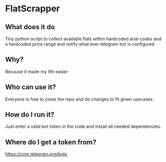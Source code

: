# FlatScrapper

## What does it do
Tiny python script to collect available flats within hardcoded arial codes and a hardcoded price range and notify what ever telegram bot is configured

## Why?
Because it made my life easier

## Who can use it?
Everyone is free to clone the repo and do changes to fit given usecases.

## How do I run it?
Just enter a valid bot token in the code and install all needed dependencies.

## Where do I get a token from?
https://core.telegram.org/bots
